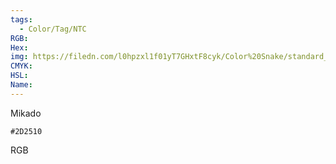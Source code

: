 ```yaml
---
tags:
  - Color/Tag/NTC
RGB:
Hex:
img: https://filedn.com/l0hpzxl1f01yT7GHxtF8cyk/Color%20Snake/standard_csv_to_svg/%23/2D2510.svg
CMYK:
HSL:
Name:
---
```

Mikado
```palette
#2D2510
```
RGB
